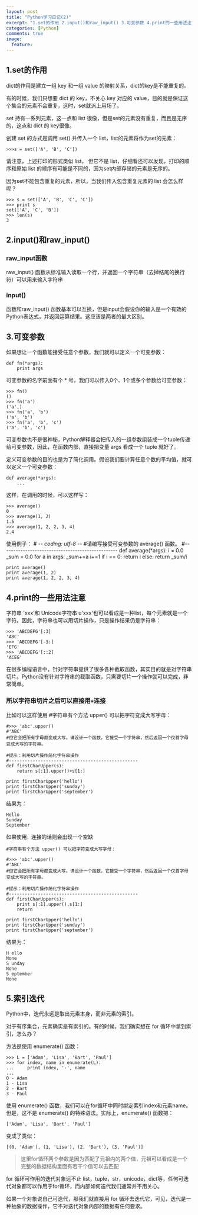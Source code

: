 ```yaml
---
layout: post
title: "Python学习日记(2)"
excerpt: "1.set的作用 2.input()和raw_input() 3.可变参数 4.print的一些用法注意"
categories: [Python]
comments: true
image:
  feature:
---
```

## 1.set的作用
dict的作用是建立一组 key 和一组 value 的映射关系，dict的key是不能重复的。

有的时候，我们只想要 dict 的 key，不关心 key 对应的 value，目的就是保证这个集合的元素不会重复，这时，set就派上用场了。

set 持有一系列元素，这一点和 list 很像，但是set的元素没有重复，而且是无序的，这点和 dict 的 key很像。

创建 set 的方式是调用 set() 并传入一个 list，list的元素将作为set的元素：

    >>>s = set(['A', 'B', 'C'])

请注意，上述打印的形式类似 list， 但它不是 list，仔细看还可以发现，打印的顺序和原始 list 的顺序有可能是不同的，因为set内部存储的元素是无序的。

因为set不能包含重复的元素，所以，当我们传入包含重复元素的 list 会怎么样呢？

    >>> s = set(['A', 'B', 'C', 'C'])
    >>> print s
    set(['A', 'C', 'B'])
    >>> len(s)
    3

## 2.input()和raw_input()

### raw_input函数
raw_input() 函数从标准输入读取一个行，并返回一个字符串（去掉结尾的换行符）可以用来输入字符串   
### input()
函数和raw_input() 函数基本可以互换，但是input会假设你的输入是一个有效的Python表达式，并返回运算结果。这应该是两者的最大区别。

## 3.可变参数
如果想让一个函数能接受任意个参数，我们就可以定义一个可变参数：

    def fn(*args):
        print args

可变参数的名字前面有个 * 号，我们可以传入0个、1个或多个参数给可变参数：

    >>> fn()
    ()
    >>> fn('a')
    ('a',)
    >>> fn('a', 'b')
    ('a', 'b')
    >>> fn('a', 'b', 'c')
    ('a', 'b', 'c')
可变参数也不是很神秘，Python解释器会把传入的一组参数组装成一个tuple传递给可变参数，因此，在函数内部，直接把变量 args 看成一个 tuple 就好了。

定义可变参数的目的也是为了简化调用。假设我们要计算任意个数的平均值，就可以定义一个可变参数：

    def average(*args):
        ...
这样，在调用的时候，可以这样写：

    >>> average()
    0
    >>> average(1, 2)
    1.5
    >>> average(1, 2, 2, 3, 4)
    2.4

使用例子：
    # -*- coding: utf-8 -*-
    #请编写接受可变参数的 average() 函数。
    #-------------------------------------------------
    def average(*args):
        i = 0.0
        _sum = 0.0
        for a in args:
            _sum+=a
            i+=1
        if i == 0:
            return i
        else:
            return _sum/i

    print average()
    print average(1, 2)
    print average(1, 2, 2, 3, 4)

## 4.print的一些用法注意

字符串 'xxx'和 Unicode字符串 u'xxx'也可以看成是一种list，每个元素就是一个字符。因此，字符串也可以用切片操作，只是操作结果仍是字符串：

    >>> 'ABCDEFG'[:3]
    'ABC'
    >>> 'ABCDEFG'[-3:]
    'EFG'
    >>> 'ABCDEFG'[::2]
    'ACEG'
在很多编程语言中，针对字符串提供了很多各种截取函数，其实目的就是对字符串切片。Python没有针对字符串的截取函数，只需要切片一个操作就可以完成，非常简单。

### 所以字符串切片之后可以直接用`+`连接

比如可以这样使用
    #字符串有个方法 upper() 可以把字符变成大写字母：

    #>>> 'abc'.upper()
    #'ABC'
    #但它会把所有字母都变成大写。请设计一个函数，它接受一个字符串，然后返回一个仅首字母变成大写的字符串。

    #提示：利用切片操作简化字符串操作
    #-------------------------------------------------
    def firstCharUpper(s):
        return s[:1].upper()+s[1:]

    print firstCharUpper('hello')
    print firstCharUpper('sunday')
    print firstCharUpper('september')

结果为：

    Hello
    Sunday
    September

如果使用`，`连接的话则会出现一个空缺

    #字符串有个方法 upper() 可以把字符变成大写字母：

    #>>> 'abc'.upper()
    #'ABC'
    #但它会把所有字母都变成大写。请设计一个函数，它接受一个字符串，然后返回一个仅首字母变成大写的字符串。

    #提示：利用切片操作简化字符串操作
    #-------------------------------------------------
    def firstCharUpper(s):
        print s[:1].upper(),s[1:]
        return

    print firstCharUpper('hello')
    print firstCharUpper('sunday')
    print firstCharUpper('september')

结果为：

    H ello
    None
    S unday
    None
    S eptember
    None

## 5.索引迭代
Python中，迭代永远是取出元素本身，而非元素的索引。

对于有序集合，元素确实是有索引的。有的时候，我们确实想在 for 循环中拿到索引，怎么办？

方法是使用 enumerate() 函数：

    >>> L = ['Adam', 'Lisa', 'Bart', 'Paul']
    >>> for index, name in enumerate(L):
    ...     print index, '-', name
    ...
    0 - Adam
    1 - Lisa
    2 - Bart
    3 - Paul
使用 enumerate() 函数，我们可以在for循环中同时绑定索引index和元素name。但是，这不是 enumerate() 的特殊语法。实际上，enumerate() 函数把：

    ['Adam', 'Lisa', 'Bart', 'Paul']
变成了类似：

    [(0, 'Adam'), (1, 'Lisa'), (2, 'Bart'), (3, 'Paul')]

>这里for循环两个参数是因为匹配了元祖内的两个值，元祖可以看成是一个完整的数据结构里面有若干个值可以去匹配

for 循环可作用的迭代对象远不止 list，tuple，str，unicode，dict等，任何可迭代对象都可以作用于for循环，而内部如何迭代我们通常并不用关心。

如果一个对象说自己可迭代，那我们就直接用 for 循环去迭代它，可见，迭代是一种抽象的数据操作，它不对迭代对象内部的数据有任何要求。
